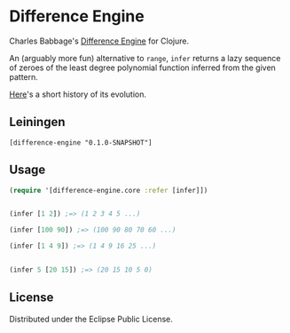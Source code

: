# Difference Engine

Charles Babbage's [Difference Engine](https://en.wikipedia.org/wiki/Difference_engine) for Clojure.

An (arguably more fun)  alternative to `range`, `infer` returns a lazy sequence of zeroes of the least degree polynomial function inferred from the given pattern.

[Here](http://stackoverflow.com/questions/21503344/implementing-sequence-inference-in-clojure-using-method-of-differences)'s a short history of its evolution.


## Leiningen
`[difference-engine "0.1.0-SNAPSHOT"]`


## Usage

```clojure
(require '[difference-engine.core :refer [infer]])


(infer [1 2]) ;=> (1 2 3 4 5 ...)

(infer [100 90]) ;=> (100 90 80 70 60 ...)

(infer [1 4 9]) ;=> (1 4 9 16 25 ...)


(infer 5 [20 15]) ;=> (20 15 10 5 0)
```

## License

Distributed under the Eclipse Public License.

